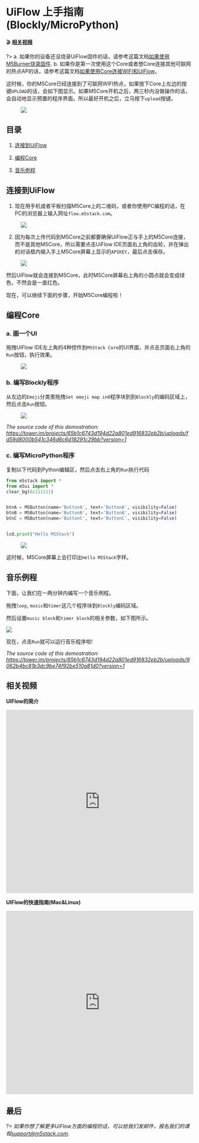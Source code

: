 # UiFlow 上手指南(Blockly/MicroPython)

:clapper: **[相关视频](#相关视频)**

?> a. 如果你的设备还没烧录UiFlow固件的话，请参考这篇文档[如果使用M5Burner烧录固件](/zh_CN/related_documents/how_to_burn_firmware). b. 如果你是第一次使用这个Core或者想Core连接其他可联网的热点AP的话，请参考这篇文档[如果使用Core连接WIFI和UiFlow](/zh_CN/related_documents/how_to_connect_wifi_using_core)。

这时候，你的M5Core已经连接到了可联网WIFI热点，如果按下Core上左边的按键`UPLOAD`的话，会如下图显示。如果M5Core开机之后，两三秒内没做操作的话，会自动地显示预置的程序界面。所以最好开机之后，立马按下`upload`按键。

<figure>
    <img src="assets/img/getting_started_pics/m5stack_core/get_started_with_uiflow/apikey.jpg">
</figure>


## 目录

1. [连接到UiFlow](#连接到UiFlow)

2. [编程Core](#编程Core)

3. [音乐例程](#音乐例程)


## 连接到UiFlow

1. 现在用手机或者平板扫描M5Core上的二维码，或者你使用PC编程的话，在PC的浏览器上输入网址`flow.m5stack.com`。

<figure>
    <img src="assets/img/getting_started_pics/m5stack_core/get_started_with_uiflow/webide.png">
</figure>

2. 因为每次上传代码到M5Core之前都要确保UiFlow正与手上的M5Core连接，而不是其他M5Core，所以需要点击UiFlow IDE页面右上角的齿轮，并在弹出的对话框内输入手上M5Core屏幕上显示的`APIKEY`，最后点击保存。

<figure>
    <img src="assets/img/getting_started_pics/m5stack_core/get_started_with_uiflow/enter_apikey.gif">
</figure>

然后UiFlow就会连接到M5Core，此时M5Core屏幕右上角的小圆点就会变成绿色，不然会是一直红色。

现在，可以继续下面的步骤，开始M5Core编程啦！

## 编程Core

### a. 画一个UI

拖拽UiFlow IDE左上角的4种控件到`M5Stack Core`的UI界面，并点击页面右上角的`Run`按钮，执行效果。

<figure>
    <img src="assets/img/getting_started_pics/m5stack_core/get_started_with_uiflow/draw_ui.gif">
</figure>

### b. 编写Blockly程序

从左边的`Emoji`分类里拖拽`Set emoji map in0`程序块到到`Blockly`的编码区域上，然后点击`Run`按钮。

<figure>
    <img src="assets/img/getting_started_pics/m5stack_core/get_started_with_uiflow/draw_heart.gif">
</figure>

*The source code of this demostration: https://tower.im/projects/65b1c6743d194d22a801ed916832eb2b/uploads/fd59d8000b541c346d6c6d18291c29bb?version=1*


### c. 编写MicroPython程序

复制以下代码到Python编辑区，然后点击右上角的`Run`执行代码
```Python
from m5stack import *
from m5ui import *
clear_bg(0x111111)


btnA = M5Button(name='ButtonA', text='ButtonA', visibility=False)
btnB = M5Button(name='ButtonB', text='ButtonB', visibility=False)
btnC = M5Button(name='ButtonC', text='ButtonC', visibility=False)


lcd.print("Hello M5Stack")
```

<figure>
    <img src="assets/img/getting_started_pics/m5stack_core/get_started_with_uiflow/program_with_micropython.png">
</figure>

这时候，M5Core屏幕上会打印出`Hello M5Stack`字样。

## 音乐例程

下面，让我们在一两分钟内编写一个音乐例程。

拖拽`loop`, `music`和`timer`这几个程序块到`Blockly`编码区域。

然后设置`music block`和`timer block`的相关参数，如下图所示。

<img src="assets/img/getting_started_pics/m5stack_core/get_started_with_uiflow/play_a_song.gif">

现在，点击`Run`就可以运行音乐程序啦!

*The source code of this demostration: https://tower.im/projects/65b1c6743d194d22a801ed916832eb2b/uploads/9062b4bc81b3dc9be74f92be510a81d0?version=1*

## 相关视频

**UIFlow的简介**

<iframe height=498 width=510 src='https://player.youku.com/embed/XMzkzNTY1ODE4MA==' frameborder="0" allow="accelerometer; autoplay; encrypted-media; gyroscope; picture-in-picture" allowfullscreen></iframe>

**UIFlow的快速指南(Mac&Linux)**

<iframe height=498 width=510 src='https://player.youku.com/embed/XMzgzMjQzNjIzMg==' frameborder="0" allow="accelerometer; autoplay; encrypted-media; gyroscope; picture-in-picture" allowfullscreen></iframe>

## 最后

?> *如果你想了解更多UiFlow方面的编程的话，可以给我们发邮件，报名我们的课程<support@m5stack.com>.*
